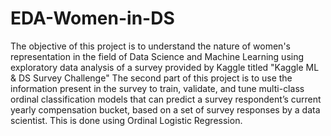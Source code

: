 # EDA-Women-in-DS
The objective of this project is to understand the nature of women's representation in the field of Data Science and Machine Learning using exploratory data analysis of a survey provided by Kaggle titled "Kaggle ML & DS Survey Challenge"
The second part of this project is to use the information present in the survey to train, validate, and tune multi-class ordinal classification models that can predict a survey respondent’s current yearly compensation bucket, based on a set of survey responses by a data scientist. This is done using Ordinal Logistic Regression.
